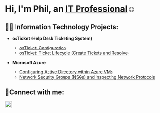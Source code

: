 <h1>Hi, I'm Phil, an <a href="https://linkedin.com/in/Josh">IT Professional</a>☺</h1>

<h2>👨‍💻 Information Technology Projects:</h2>

- <b>osTicket (Help Desk Ticketing System)</b>

  - [osTicket: Configuration](https://github.com/PhilSmithit/config)
  - [osTicket: Ticket Lifecycle (Create Tickets and Resolve)](https://github.com/PhilSmithit/Create-Tickets-and-Resolve)
- <b>Microsoft Azure</b>
  - [Configuring Active Directory within Azure VMs](https://github.com/PhilSmithit/configure-ad)
  - [Network Security Groups (NSGs) and Inspecting Network Protocols](https://github.com/PhilSmithit/azure-network-protocols)

<h2>🤳Connect with me:</h2>


[<img align="left" alt="Josh | LinkedIn" width="22px" src="https://cdn.jsdelivr.net/npm/simple-icons@v3/icons/linkedin.svg" />][linkedin]

[linkedin]: https://linkedin.com/in/Josh
